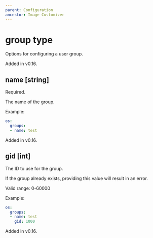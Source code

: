 ```yaml
---
parent: Configuration
ancestor: Image Customizer
---
```


# group type

Options for configuring a user group.

Added in v0.16.

## name [string]

Required.

The name of the group.

Example:

```yaml
os:
  groups:
  - name: test
```

Added in v0.16.

## gid [int]

The ID to use for the group.

If the group already exists, providing this value will result in an error.

Valid range: 0-60000

Example:

```yaml
os:
  groups:
  - name: test
    gid: 1000
```

Added in v0.16.
